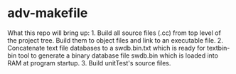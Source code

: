 # adv-makefile
What this repo will bring up:
        1. Build all source files (.cc) from top level of the project tree. Build them to object files and link to an
        executable file.
        2. Concatenate text file databases to a swdb.bin.txt which is ready for textbin-bin tool to generate a binary
        database file swdb.bin which is loaded into RAM at program startup.
        3. Build unitTest's source files.
